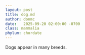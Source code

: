 ```yaml
---
layout: post
title: dog.md
author: donmc
date:   2025-09-20 02:00:00 -0700
class: mammalia
phylum: chordate
---
```

Dogs appear in many breeds.

